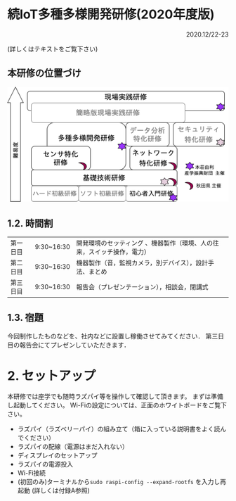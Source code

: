 # 続IoT多種多様開発研修(2020年度版)

<Div Align="right"> 2020.12/22-23 </Div>

(詳しくはテキストをご覧下さい)

## 本研修の位置づけ
![](./figs/IoTStructureR2_v2.png)

## 1.2. 時間割

| | | |
|---|---|---|
|第一日目|9:30~16:30|開発環境のセッティング 、機器製作（環境、人の往来，スイッチ操作，電力）|
|第二日目|9:30~16:30|機器製作（音，監視カメラ，別デバイス），設計手法、まとめ|
|第三日目|9:30~16:30|報告会（プレゼンテーション），相談会，閉講式|


## 1.3. 宿題

今回制作したものなどを、社内などに設置し稼働させてみてください．
第三日目の報告会にてプレゼンしていただきます．

# 2. セットアップ

本研修では座学でも随時ラズパイ等を操作して確認して頂きます。
まずは準備し起動してください。
Wi-Fiの設定については、正面のホワイトボードをご覧下さい。

- ラズパイ（ラズベリーパイ）の組み立て（箱に入っている説明書をよく読んでください）
- ラズパイの配線（電源はまだ入れない）
- ディスプレイのセットアップ
- ラズパイの電源投入
- Wi-Fi接続
- (初回のみ)ターミナルから```sudo raspi-config --expand-rootfs``` を入力し再起動 (詳しくは付録A参照)
